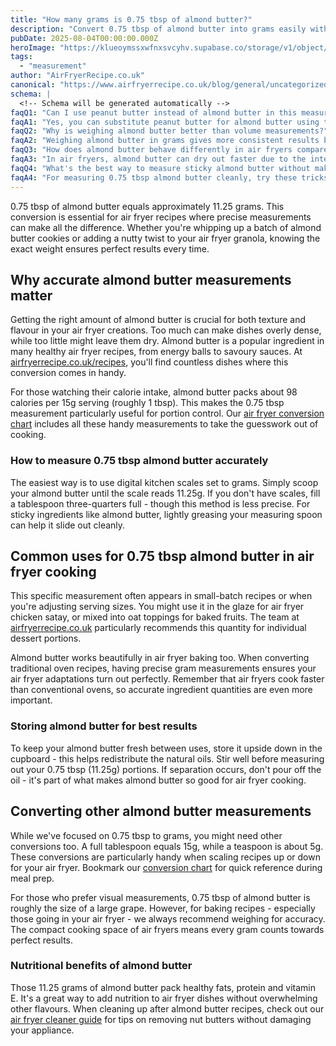 ```yaml
---
title: "How many grams is 0.75 tbsp of almond butter?"
description: "Convert 0.75 tbsp of almond butter into grams easily with our precise UK measurement guide. Perfect for air fryer recipes!"
pubDate: 2025-08-04T00:00:00.000Z
heroImage: "https://klueoymssxwfnxsvcyhv.supabase.co/storage/v1/object/public/Shmucket/how-many-grams-is-0-75-tbsp-of-almond-butter.webp"
tags:
  - "measurement"
author: "AirFryerRecipe.co.uk"
canonical: "https://www.airfryerrecipe.co.uk/blog/general/uncategorized/how-many-grams-is-0-75-tbsp-of-almond-butter"
schema: |
  <!-- Schema will be generated automatically -->
faqQ1: "Can I use peanut butter instead of almond butter in this measurement?"
faqA1: "Yes, you can substitute peanut butter for almond butter using the same 0.75 tbsp (11.25g) measurement. However, peanut butter is slightly less dense, so you might want to add an extra gram or two for perfect texture in air fryer recipes. The flavours will differ slightly, but the conversion works well for most dishes."
faqQ2: "Why is weighing almond butter better than volume measurements?"
faqA2: "Weighing almond butter in grams gives more consistent results because volume measurements can vary based on how packed the spoon is. Almond butter's thickness means a \"heaped\" tablespoon could contain significantly more than the standard 15g. For air fryer cooking where precision affects cooking times, grams are always more reliable."
faqQ3: "How does almond butter behave differently in air fryers compared to ovens?"
faqA3: "In air fryers, almond butter can dry out faster due to the intense circulating air. That's why precise measurements like 0.75 tbsp (11.25g) matter - too little and your dish might become crumbly. The concentrated heat also means almond butter toppings or glazes may need covering with foil partway through cooking to prevent over-browning."
faqQ4: "What's the best way to measure sticky almond butter without making a mess?"
faqA4: "For measuring 0.75 tbsp almond butter cleanly, try these tricks: Warm your spoon slightly first, or lightly coat it with oil. Alternatively, use two spoons - one to scoop and the other to scrape the almond butter into your mixing bowl. For gram measurements, place your bowl directly on the scales and tare (zero) it before adding the almond butter."
---
```

<p>0.75 tbsp of almond butter equals approximately 11.25 grams. This conversion is essential for air fryer recipes where precise measurements can make all the difference. Whether you're whipping up a batch of almond butter cookies or adding a nutty twist to your air fryer granola, knowing the exact weight ensures perfect results every time.</p>

<h2>Why accurate almond butter measurements matter</h2>
<p>Getting the right amount of almond butter is crucial for both texture and flavour in your air fryer creations. Too much can make dishes overly dense, while too little might leave them dry. Almond butter is a popular ingredient in many healthy air fryer recipes, from energy balls to savoury sauces. At <a href=https://www.airfryerrecipe.co.uk/recipes>airfryerrecipe.co.uk/recipes</a>, you'll find countless dishes where this conversion comes in handy.</p>
<p>For those watching their calorie intake, almond butter packs about 98 calories per 15g serving (roughly 1 tbsp). This makes the 0.75 tbsp measurement particularly useful for portion control. Our <a href=https://www.airfryerrecipe.co.uk/air-fryer-conversion-chart>air fryer conversion chart</a> includes all these handy measurements to take the guesswork out of cooking.</p>

<h3>How to measure 0.75 tbsp almond butter accurately</h3>
<p>The easiest way is to use digital kitchen scales set to grams. Simply scoop your almond butter until the scale reads 11.25g. If you don't have scales, fill a tablespoon three-quarters full - though this method is less precise. For sticky ingredients like almond butter, lightly greasing your measuring spoon can help it slide out cleanly.</p>

<h2>Common uses for 0.75 tbsp almond butter in air fryer cooking</h2>
<p>This specific measurement often appears in small-batch recipes or when you're adjusting serving sizes. You might use it in the glaze for air fryer chicken satay, or mixed into oat toppings for baked fruits. The team at <a href=https://www.airfryerrecipe.co.uk/recipe-category/dessert>airfryerrecipe.co.uk</a> particularly recommends this quantity for individual dessert portions.</p>
<p>Almond butter works beautifully in air fryer baking too. When converting traditional oven recipes, having precise gram measurements ensures your air fryer adaptations turn out perfectly. Remember that air fryers cook faster than conventional ovens, so accurate ingredient quantities are even more important.</p>

<h3>Storing almond butter for best results</h3>
<p>To keep your almond butter fresh between uses, store it upside down in the cupboard - this helps redistribute the natural oils. Stir well before measuring out your 0.75 tbsp (11.25g) portions. If separation occurs, don't pour off the oil - it's part of what makes almond butter so good for air fryer cooking.</p>

<h2>Converting other almond butter measurements</h2>
<p>While we've focused on 0.75 tbsp to grams, you might need other conversions too. A full tablespoon equals 15g, while a teaspoon is about 5g. These conversions are particularly handy when scaling recipes up or down for your air fryer. Bookmark our <a href=https://www.airfryerrecipe.co.uk/air-fryer-conversion-chart>conversion chart</a> for quick reference during meal prep.</p>
<p>For those who prefer visual measurements, 0.75 tbsp of almond butter is roughly the size of a large grape. However, for baking recipes - especially those going in your air fryer - we always recommend weighing for accuracy. The compact cooking space of air fryers means every gram counts towards perfect results.</p>

<h3>Nutritional benefits of almond butter</h3>
<p>Those 11.25 grams of almond butter pack healthy fats, protein and vitamin E. It's a great way to add nutrition to air fryer dishes without overwhelming other flavours. When cleaning up after almond butter recipes, check out our <a href=https://www.airfryerrecipe.co.uk/air-fryer-cleaner>air fryer cleaner guide</a> for tips on removing nut butters without damaging your appliance.</p>

